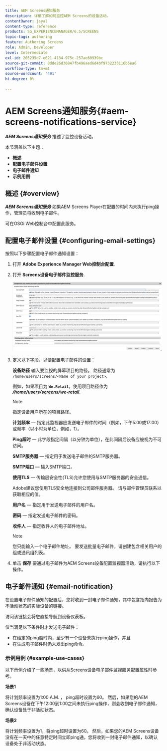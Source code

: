 ```yaml
---
title: AEM Screens通知服务
description: 详细了解如何监控AEM Screens的设备活动。
contentOwner: jsyal
content-type: reference
products: SG_EXPERIENCEMANAGER/6.5/SCREENS
topic-tags: authoring
feature: Authoring Screens
role: Admin, Developer
level: Intermediate
exl-id: 205235d7-e621-4134-975c-257ae60939bc
source-git-commit: 8dde26d36847fb496aed6d4bf9732233116b5ea6
workflow-type: tm+mt
source-wordcount: '491'
ht-degree: 0%

---
```


# AEM Screens通知服务{#aem-screens-notifications-service}

<!--removed from metadata: admitteddomains: @adobe.com;@caesars.com-->

***AEM Screens通知服务*** 描述了监控设备活动。

本节涵盖以下主题：

* **概述**
* **配置电子邮件设置**
* **电子邮件通知**
* **示例用例**

<!-- OBSOLETE NOTE>
>[!CAUTION]
>
>This AEM Screens functionality is only available, if you have installed AEM 6.3.2 Feature Pack 3 or AEM 6.4.1 Screens Feature Pack 1.
>
>To get access to this Feature Pack, contact Adobe Support and request access. After you have permissions you can download it from Package Share. -->

## 概述 {#overview}

***AEM Screens通知服务*** 如果AEM Screens Player在配置的时间内未执行ping操作，管理员将收到电子邮件。

可在OSGi Web控制台中配置此服务。

## 配置电子邮件设置 {#configuring-email-settings}

按照以下步骤配置电子邮件通知设置：

1. 打开 **Adobe Experience Manager Web控制台配置**.
1. 打开 **Screens设备电子邮件监控服务**.

   ![screen_shot_2018-04-26at44602pm](assets/screen_shot_2018-04-26at44602pm.png)

1. 定义以下字段，以便配置电子邮件的设置：

   **设备路径** 输入要监视的屏幕项目的路径。 路径通常为 `/home/users/screens/<Name of your project>`.

   例如，如果项目为 **`We.Retail`**，使用项目路径作为 ***/home/users/screens/we-retail***.

   >[!NOTE]
   >
   >指定设备用户所在的项目路径。

   **计划频率**  — 指定此监视器应发送电子邮件的时间（例如，下午5:00或17:00）或频率（以小时为单位，例如，1）。

   **Ping超时**  — 此字段指定间隔（以分钟为单位），在此间隔后设备应被视为不可访问。

   **SMTP服务器**  — 指定用于发送电子邮件的SMTP服务器。

   **SMTP端口**  — 输入SMTP端口。

   **使用TLS**  — 传输层安全性(TLS)允许您使用与SMTP服务器的安全通信。

   Adobe建议您使用TLS安全地连接到公司邮件服务器。 请与邮件管理员联系以获取相应的值。

   **用户名**  — 指定用于发送电子邮件的用户名。

   **密码**  — 指定发送电子邮件的密码。

   **收件人**  — 指定收件人的电子邮件地址。

   >[!NOTE]
   >
   >您只能输入一个电子邮件地址。 要发送批量电子邮件，请创建包含相关用户的组或通讯组列表。

1. 单击 **保存** 要通过电子邮件为AEM Screens设备配置监视器活动，请执行以下操作。

## 电子邮件通知 {#email-notification}

在设置电子邮件通知的配置后，您将收到一封电子邮件通知，其中包含指向报告为不活动状态的实际设备的链接。

访问该链接会将您直接导航到设备仪表板。

仅当满足以下条件时才发送电子邮件：

* 在给定的ping超时内，至少有一个设备未执行ping操作，并且
* 在生成电子邮件时仍未发出ping命令。

### 示例用例 {#example-use-cases}

以下示例介绍了一些场景，以供从Screens设备电子邮件监视服务配置属性时参考。

**场景1**

将计划频率设置为1:00 A.M. ， ping超时设置为60。 然后，如果您的AEM Screens设备在下午12:00到1:00之间未执行ping操作，则会收到电子邮件通知，确认设备处于非活动状态。

**场景2**

将计划频率设置为1，将ping超时设置为60。 然后，如果您的AEM Screens设备没有在一天中的任意特定时间立即ping通，您将收到一封电子邮件通知，以确认设备处于非活动状态。
